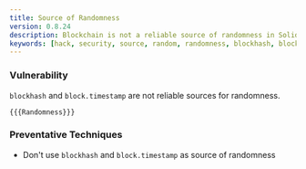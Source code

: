 ```yaml
---
title: Source of Randomness
version: 0.8.24
description: Blockchain is not a reliable source of randomness in Solidity
keywords: [hack, security, source, random, randomness, blockhash, block, timestamp]
---
```


### Vulnerability

`blockhash` and `block.timestamp` are not reliable sources for randomness.

```solidity
{{{Randomness}}}
```

### Preventative Techniques

- Don't use `blockhash` and `block.timestamp` as source of randomness
